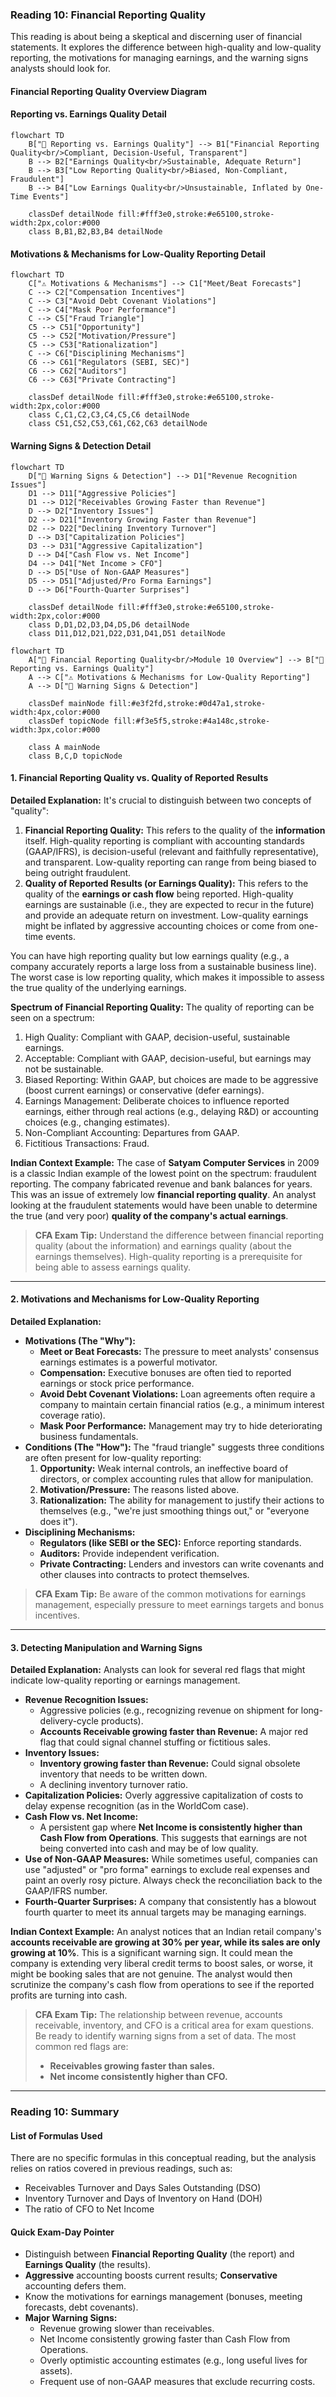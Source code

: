 ### **Reading 10: Financial Reporting Quality**

This reading is about being a skeptical and discerning user of financial statements. It explores the difference between high-quality and low-quality reporting, the motivations for managing earnings, and the warning signs analysts should look for.
#### **Financial Reporting Quality Overview Diagram**
#### **Reporting vs. Earnings Quality Detail**
```mermaid
flowchart TD
    B["🎯 Reporting vs. Earnings Quality"] --> B1["Financial Reporting Quality<br/>Compliant, Decision-Useful, Transparent"]
    B --> B2["Earnings Quality<br/>Sustainable, Adequate Return"]
    B --> B3["Low Reporting Quality<br/>Biased, Non-Compliant, Fraudulent"]
    B --> B4["Low Earnings Quality<br/>Unsustainable, Inflated by One-Time Events"]

    classDef detailNode fill:#fff3e0,stroke:#e65100,stroke-width:2px,color:#000
    class B,B1,B2,B3,B4 detailNode
```

#### **Motivations & Mechanisms for Low-Quality Reporting Detail**
```mermaid
flowchart TD
    C["⚠️ Motivations & Mechanisms"] --> C1["Meet/Beat Forecasts"]
    C --> C2["Compensation Incentives"]
    C --> C3["Avoid Debt Covenant Violations"]
    C --> C4["Mask Poor Performance"]
    C --> C5["Fraud Triangle"]
    C5 --> C51["Opportunity"]
    C5 --> C52["Motivation/Pressure"]
    C5 --> C53["Rationalization"]
    C --> C6["Disciplining Mechanisms"]
    C6 --> C61["Regulators (SEBI, SEC)"]
    C6 --> C62["Auditors"]
    C6 --> C63["Private Contracting"]

    classDef detailNode fill:#fff3e0,stroke:#e65100,stroke-width:2px,color:#000
    class C,C1,C2,C3,C4,C5,C6 detailNode
    class C51,C52,C53,C61,C62,C63 detailNode
```

#### **Warning Signs & Detection Detail**
```mermaid
flowchart TD
    D["🚩 Warning Signs & Detection"] --> D1["Revenue Recognition Issues"]
    D1 --> D11["Aggressive Policies"]
    D1 --> D12["Receivables Growing Faster than Revenue"]
    D --> D2["Inventory Issues"]
    D2 --> D21["Inventory Growing Faster than Revenue"]
    D2 --> D22["Declining Inventory Turnover"]
    D --> D3["Capitalization Policies"]
    D3 --> D31["Aggressive Capitalization"]
    D --> D4["Cash Flow vs. Net Income"]
    D4 --> D41["Net Income > CFO"]
    D --> D5["Use of Non-GAAP Measures"]
    D5 --> D51["Adjusted/Pro Forma Earnings"]
    D --> D6["Fourth-Quarter Surprises"]

    classDef detailNode fill:#fff3e0,stroke:#e65100,stroke-width:2px,color:#000
    class D,D1,D2,D3,D4,D5,D6 detailNode
    class D11,D12,D21,D22,D31,D41,D51 detailNode
```
```mermaid
flowchart TD
    A["📑 Financial Reporting Quality<br/>Module 10 Overview"] --> B["🎯 Reporting vs. Earnings Quality"]
    A --> C["⚠️ Motivations & Mechanisms for Low-Quality Reporting"]
    A --> D["🚩 Warning Signs & Detection"]

    classDef mainNode fill:#e3f2fd,stroke:#0d47a1,stroke-width:4px,color:#000
    classDef topicNode fill:#f3e5f5,stroke:#4a148c,stroke-width:3px,color:#000

    class A mainNode
    class B,C,D topicNode
```

#### **1. Financial Reporting Quality vs. Quality of Reported Results**

**Detailed Explanation:**
It's crucial to distinguish between two concepts of "quality":

1.  **Financial Reporting Quality:** This refers to the quality of the **information** itself. High-quality reporting is compliant with accounting standards (GAAP/IFRS), is decision-useful (relevant and faithfully representative), and transparent. Low-quality reporting can range from being biased to being outright fraudulent.
2.  **Quality of Reported Results (or Earnings Quality):** This refers to the quality of the **earnings or cash flow** being reported. High-quality earnings are sustainable (i.e., they are expected to recur in the future) and provide an adequate return on investment. Low-quality earnings might be inflated by aggressive accounting choices or come from one-time events.

You can have high reporting quality but low earnings quality (e.g., a company accurately reports a large loss from a sustainable business line). The worst case is low reporting quality, which makes it impossible to assess the true quality of the underlying earnings.

**Spectrum of Financial Reporting Quality:**
The quality of reporting can be seen on a spectrum:
1.  High Quality: Compliant with GAAP, decision-useful, sustainable earnings.
2.  Acceptable: Compliant with GAAP, decision-useful, but earnings may not be sustainable.
3.  Biased Reporting: Within GAAP, but choices are made to be aggressive (boost current earnings) or conservative (defer earnings).
4.  Earnings Management: Deliberate choices to influence reported earnings, either through real actions (e.g., delaying R&D) or accounting choices (e.g., changing estimates).
5.  Non-Compliant Accounting: Departures from GAAP.
6.  Fictitious Transactions: Fraud.

**Indian Context Example:**
The case of **Satyam Computer Services** in 2009 is a classic Indian example of the lowest point on the spectrum: fraudulent reporting. The company fabricated revenue and bank balances for years. This was an issue of extremely low **financial reporting quality**. An analyst looking at the fraudulent statements would have been unable to determine the true (and very poor) **quality of the company's actual earnings**.

> **CFA Exam Tip:**
> Understand the difference between financial reporting quality (about the information) and earnings quality (about the earnings themselves). High-quality reporting is a prerequisite for being able to assess earnings quality.

---

#### **2. Motivations and Mechanisms for Low-Quality Reporting**

**Detailed Explanation:**
* **Motivations (The "Why"):**
    * **Meet or Beat Forecasts:** The pressure to meet analysts' consensus earnings estimates is a powerful motivator.
    * **Compensation:** Executive bonuses are often tied to reported earnings or stock price performance.
    * **Avoid Debt Covenant Violations:** Loan agreements often require a company to maintain certain financial ratios (e.g., a minimum interest coverage ratio).
    * **Mask Poor Performance:** Management may try to hide deteriorating business fundamentals.
* **Conditions (The "How"):** The "fraud triangle" suggests three conditions are often present for low-quality reporting:
    1.  **Opportunity:** Weak internal controls, an ineffective board of directors, or complex accounting rules that allow for manipulation.
    2.  **Motivation/Pressure:** The reasons listed above.
    3.  **Rationalization:** The ability for management to justify their actions to themselves (e.g., "we're just smoothing things out," or "everyone does it").
* **Disciplining Mechanisms:**
    * **Regulators (like SEBI or the SEC):** Enforce reporting standards.
    * **Auditors:** Provide independent verification.
    * **Private Contracting:** Lenders and investors can write covenants and other clauses into contracts to protect themselves.

> **CFA Exam Tip:**
> Be aware of the common motivations for earnings management, especially pressure to meet earnings targets and bonus incentives.

---

#### **3. Detecting Manipulation and Warning Signs**

**Detailed Explanation:**
Analysts can look for several red flags that might indicate low-quality reporting or earnings management.

* **Revenue Recognition Issues:**
    * Aggressive policies (e.g., recognizing revenue on shipment for long-delivery-cycle products).
    * **Accounts Receivable growing faster than Revenue:** A major red flag that could signal channel stuffing or fictitious sales.
* **Inventory Issues:**
    * **Inventory growing faster than Revenue:** Could signal obsolete inventory that needs to be written down.
    * A declining inventory turnover ratio.
* **Capitalization Policies:** Overly aggressive capitalization of costs to delay expense recognition (as in the WorldCom case).
* **Cash Flow vs. Net Income:**
    * A persistent gap where **Net Income is consistently higher than Cash Flow from Operations**. This suggests that earnings are not being converted into cash and may be of low quality.
* **Use of Non-GAAP Measures:** While sometimes useful, companies can use "adjusted" or "pro forma" earnings to exclude real expenses and paint an overly rosy picture. Always check the reconciliation back to the GAAP/IFRS number.
* **Fourth-Quarter Surprises:** A company that consistently has a blowout fourth quarter to meet its annual targets may be managing earnings.

**Indian Context Example:**
An analyst notices that an Indian retail company's **accounts receivable are growing at 30% per year, while its sales are only growing at 10%**. This is a significant warning sign. It could mean the company is extending very liberal credit terms to boost sales, or worse, it might be booking sales that are not genuine. The analyst would then scrutinize the company's cash flow from operations to see if the reported profits are turning into cash.

> **CFA Exam Tip:**
> The relationship between revenue, accounts receivable, inventory, and CFO is a critical area for exam questions. Be ready to identify warning signs from a set of data. The most common red flags are:
> * **Receivables growing faster than sales.**
> * **Net income consistently higher than CFO.**

***

### **Reading 10: Summary**

#### **List of Formulas Used**
There are no specific formulas in this conceptual reading, but the analysis relies on ratios covered in previous readings, such as:
* Receivables Turnover and Days Sales Outstanding (DSO)
* Inventory Turnover and Days of Inventory on Hand (DOH)
* The ratio of CFO to Net Income

#### **Quick Exam-Day Pointer**
* Distinguish between **Financial Reporting Quality** (the report) and **Earnings Quality** (the results).
* **Aggressive** accounting boosts current results; **Conservative** accounting defers them.
* Know the motivations for earnings management (bonuses, meeting forecasts, debt covenants).
* **Major Warning Signs:**
    * Revenue growing slower than receivables.
    * Net Income consistently growing faster than Cash Flow from Operations.
    * Overly optimistic accounting estimates (e.g., long useful lives for assets).
    * Frequent use of non-GAAP measures that exclude recurring costs.
